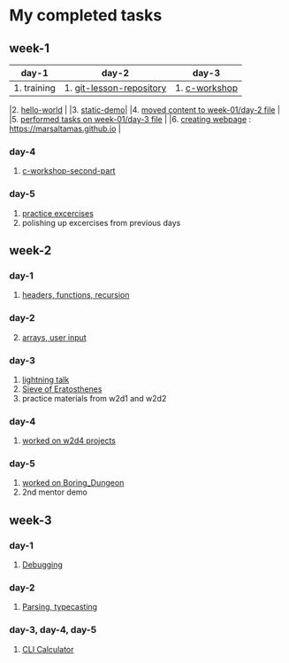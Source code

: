 # My completed tasks

## week-1

day-1 |  day-2 | day-3
----------|----------|--------
1. training | 1. [git-lesson-repository](https://github.com/marsaltamas/git-lesson-repository) | 1. [c-workshop](https://github.com/greenfox-academy/marsaltamas/tree/master/week-01/day-3/c-workshop)




 |2. [hello-world](https://github.com/marsaltamas/hello-world) |
 |3. [static-demo](https://github.com/marsaltamas/static-demo)|
 |4. [moved content to week-01/day-2 file](https://github.com/greenfox-academy/marsaltamas/tree/master/week-01/day-2) |
 |5. [performed tasks on week-01/day-3 file](https://github.com/greenfox-academy/marsaltamas/tree/master/week-01/day-3) |
 |6. [creating webpage](https://github.com/marsaltamas/marsaltamas.github.io) : https://marsaltamas.github.io |

### 


### day-4

1. [c-workshop-second-part](https://github.com/greenfox-academy/marsaltamas/tree/master/week-01/day-4/c-workshop-2)

### day-5

1. [practice excercises](https://github.com/greenfox-academy/marsaltamas/tree/master/week-01/day-5)
2. polishing up excercises from previous days


## week-2

### day-1

1. [headers, functions, recursion](https://github.com/greenfox-academy/marsaltamas/tree/master/week-02/day-1)

### day-2

2. [arrays, user input](https://github.com/greenfox-academy/marsaltamas/tree/master/week-02/day-2)

### day-3

1. [lightning talk](https://github.com/greenfox-academy/marsaltamas/tree/master/week-02/day-3)
2. [Sieve of Eratosthenes](https://github.com/greenfox-academy/marsaltamas/tree/master/week-02/day-3/Sieve%20of%20Eratosthenes)
3. practice materials from w2d1 and w2d2

### day-4

1. [worked on w2d4 projects](https://github.com/greenfox-academy/marsaltamas/tree/master/week-02/day-4)

### day-5

1. [worked on Boring_Dungeon](https://github.com/greenfox-academy/marsaltamas/tree/master/week-02/day-5/Boring_Dungeon)
2. 2nd mentor demo

## week-3

### day-1

1. [Debugging](https://github.com/greenfox-academy/marsaltamas/tree/master/week-03/day-1)


### day-2

1. [Parsing, typecasting](https://github.com/greenfox-academy/marsaltamas/tree/master/week-03/day-2)

### day-3, day-4, day-5

1. [CLI Calculator](https://github.com/greenfox-academy/marsaltamas/tree/master/week-03/CLI_Calculator)
